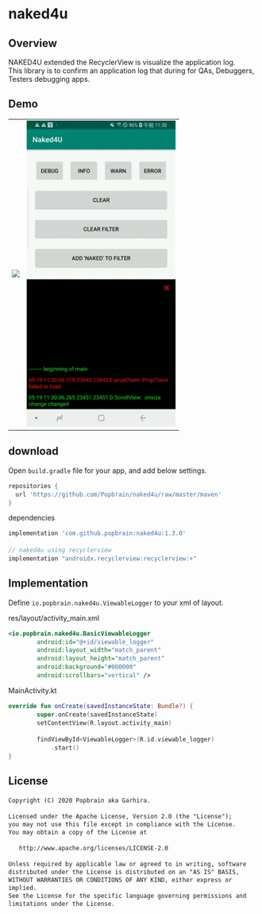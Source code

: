 # naked4u

## Overview
NAKED4U extended the RecyclerView is visualize the application log.<br>
This library is to confirm an application log that during for QAs, Debuggers, Testers debugging apps.

## Demo
<table style="border-style: none;">
<tr style="border-style: none;">
<td style="border-style: none;"><img src="./doc/demo.gif" width="300px" /></td>
<td style="border-style: none;"><img src="./doc/demo3.gif" width="300px" /></td>
</tr>
</table>

## download

Open `build.gradle` file for your app, and add below settings.

```gradle
repositories {
  url 'https://github.com/Popbrain/naked4u/raw/master/maven'
}
```

dependencies
```gradle
implementation 'com.github.popbrain:naked4u:1.3.0'

// naked4u using recyclerview
implementation "androidx.recyclerview:recyclerview:+"
```

## Implementation

Define `io.popbrain.naked4u.ViewableLogger` to your xml of layout.

res/layout/activity_main.xml
```xml
<io.popbrain.naked4u.BasicViewableLogger
        android:id="@+id/viewable_logger"
        android:layout_width="match_parent"
        android:layout_height="match_parent"
        android:background="#000000"
        android:scrollbars="vertical" />
```

MainActivity.kt
```kotlin
override fun onCreate(savedInstanceState: Bundle?) {
        super.onCreate(savedInstanceState)
        setContentView(R.layout.activity_main)

        findViewById<ViewableLogger>(R.id.viewable_logger)
            .start()
}
```

## License

```
Copyright (C) 2020 Popbrain aka Garhira.

Licensed under the Apache License, Version 2.0 (the "License");
you may not use this file except in compliance with the License.
You may obtain a copy of the License at

   http://www.apache.org/licenses/LICENSE-2.0

Unless required by applicable law or agreed to in writing, software
distributed under the License is distributed on an "AS IS" BASIS,
WITHOUT WARRANTIES OR CONDITIONS OF ANY KIND, either express or implied.
See the License for the specific language governing permissions and
limitations under the License.
```
